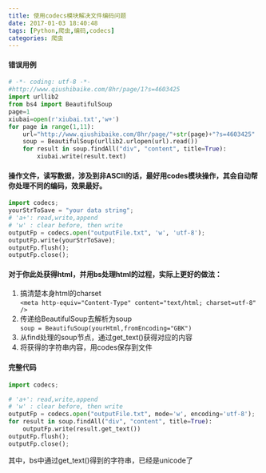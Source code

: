 ```yaml
---
title: 使用codecs模块解决文件编码问题
date: 2017-01-03 18:40:48
tags: [Python,爬虫,编码,codecs]
categories: 爬虫
---
```

#### 错误用例  

```python
# -*- coding: utf-8 -*-
#http://www.qiushibaike.com/8hr/page/1?s=4603425
import urllib2
from bs4 import BeautifulSoup
page=1
xiubai=open(r'xiubai.txt','w+')
for page in range(1,11):
    url="http://www.qiushibaike.com/8hr/page/"+str(page)+"?s=4603425"
    soup = BeautifulSoup(urllib2.urlopen(url).read())
    for result in soup.findAll("div", "content", title=True):
        xiubai.write(result.text)
```
<!-- more --> 

#### 操作文件，读写数据，涉及到非ASCII的话，最好用codes模块操作，其会自动帮你处理不同的编码，效果最好。
```python
import codecs;
yourStrToSave = "your data string";
# 'a+': read,write,append
# 'w' : clear before, then write
outputFp = codecs.open("outputFile.txt", 'w', 'utf-8');
outputFp.write(yourStrToSave);
outputFp.flush();
outputFp.close();
```

#### 对于你此处获得html，并用bs处理html的过程，实际上更好的做法：
1. 搞清楚本身html的charset  
`<meta http-equiv="Content-Type" content="text/html; charset=utf-8" />`
2. 传递给BeautifulSoup去解析为soup  
`soup = BeautifuSoup(yourHtml,fromEncoding="GBK")`
3. 从find处理的soup节点，通过get_text()获得对应的内容
4. 将获得的字符串内容，用codes保存到文件


#### 完整代码
```python
import codecs;

# 'a+': read,write,append
# 'w' : clear before, then write
outputFp = codecs.open("outputFile.txt", mode='w', encoding='utf-8');
for result in soup.findAll("div", "content", title=True):
    outputFp.write(result.get_text())
outputFp.flush();
outputFp.close();
```
其中，bs中通过get_text()得到的字符串，已经是unicode了
